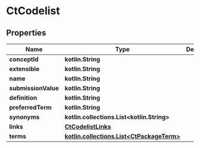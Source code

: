 
# CtCodelist

## Properties
| Name | Type | Description | Notes |
| ------------ | ------------- | ------------- | ------------- |
| **conceptId** | **kotlin.String** |  |  [optional] |
| **extensible** | **kotlin.String** |  |  [optional] |
| **name** | **kotlin.String** |  |  [optional] |
| **submissionValue** | **kotlin.String** |  |  [optional] |
| **definition** | **kotlin.String** |  |  [optional] |
| **preferredTerm** | **kotlin.String** |  |  [optional] |
| **synonyms** | **kotlin.collections.List&lt;kotlin.String&gt;** |  |  [optional] |
| **links** | [**CtCodelistLinks**](CtCodelistLinks.md) |  |  [optional] |
| **terms** | [**kotlin.collections.List&lt;CtPackageTerm&gt;**](CtPackageTerm.md) |  |  [optional] |



